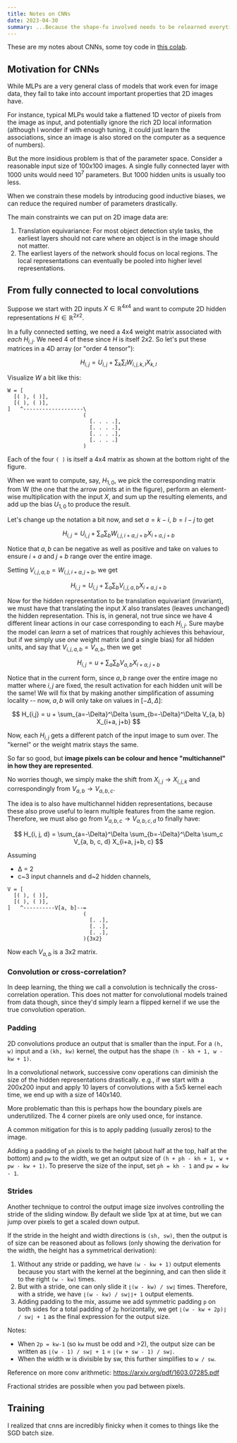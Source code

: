 ```yaml
---
title: Notes on CNNs
date: 2023-04-30
summary: ...Because the shape-fu involved needs to be relearned everytime
---
```

These are my notes about CNNs, some toy code in [this colab](https://colab.research.google.com/drive/1xz2XLOVK9NTTYGjhPcFvc5e5lDy0sgHR#scrollTo=dbM3v1sNNHOf).

## Motivation for CNNs

While MLPs are a very general class of models that work even for image data, they fail to take into account important properties that 2D images have.

For instance, typical MLPs would take a flattened 1D vector of pixels from the image as input, and potentially ignore the rich 2D local information (although I wonder if with enough tuning, it could just learn the associations, since an image is also stored on the computer as a sequence of numbers).

But the more insidious problem is that of the parameter space. Consider a reasonable input size of 100x100 images. A single fully connected layer with 1000 units would need $10^7$ parameters. But 1000 hidden units is usually too less.

When we constrain these models by introducing good inductive biases, we can reduce the required number of parameters drastically.

The main constraints we can put on 2D image data are:

1. Translation equivariance: For most object detection style tasks, the earliest layers should not care where an object is in the image should not matter.
1. The earliest layers of the network should focus on local regions. The local representations can eventually be pooled into higher level representations.

## From fully connected to local convolutions

Suppose we start with 2D inputs $X \in \mathbb{R}^{4x4}$ and want to compute 2D hidden representations $H \in \mathbb{R}^{2x2}$. 

In a fully connected setting, we need a 4x4 weight matrix associated with _each_ $H_{i,j}$. We need 4 of these since $H$ is itself 2x2. So let's put these matrices in a 4D array (or "order 4 tensor"):

$$
H_{i,j} = U_{i,j} + \sum_k \sum_l W_{i, j, k, l} X_{k, l}
$$

Visualize $W$ a bit like this:
```
W = [
  [( ), ( )],
  [( ), ( )],
]   ^-------------------\
                        (
                          [. . . .],
                          [. . . .],
                          [. . . .],
                          [. . . .]
                        )

```

Each of the four `( )` is itself a 4x4 matrix as shown at the bottom right of the figure. 

When we want to compute, say, $H_{1,0}$, we pick the corresponding matrix from W (the one that the arrow points at in the figure), perform an element-wise multiplication with the input $X$, and sum up the resulting elements, and add up the bias $U_{1, 0}$ to produce the result.

Let's change up the notation a bit now, and set $a = k - i$, $b = l - j$ to get


$$
H_{i,j} = U_{i,j} + \sum_a \sum_b W_{i, j, i + a, j + b} X_{i+a, j+b}
$$

Notice that $a, b$ can be negative as well as positive and take on values to ensure $i+a$ and $j+b$ range over the entire image.

Setting $V_{i,j,a,b} = W_{i,j,i+a,j+b}$, we get

$$
H_{i,j} = U_{i,j} + \sum_a \sum_b V_{i, j, a, b} X_{i+a, j+b}
$$

Now for the hidden representation to be translation equivariant (invariant), we must have that translating the input $X$ also translates (leaves unchanged) the hidden representation. This is, in general, not true since we have 4 different linear actions in our case corresponding to each $H_{i,j}$. Sure maybe the model can _learn_ a set of matrices that roughly achieves this behaviour, but if we simply use _one_ weight matrix (and a single bias) for all hidden units, and say that $V_{i, j, a, b} = V_{a, b}$, then we get

$$
H_{i,j} = u + \sum_a \sum_b V_{a, b} X_{i+a, j+b}
$$

Notice that in the current form, since $a, b$ range over the entire image no matter where $i, j$ are fixed, the result activation for each hidden unit will be the same! We will fix that by making another simplification of assuming locality -- now, $a, b$ will only take on values in $[-Δ, Δ]$:

$$
H_{i,j} = u + \sum_{a=-\Delta}^\Delta \sum_{b=-\Delta}^\Delta V_{a, b} X_{i+a, j+b}
$$

Now, each $H_{i,j}$ gets a different patch of the input image to sum over. The "kernel" or the weight matrix stays the same.

So far so good, but **image pixels can be colour and hence "multichannel" in how they are represented**.

No worries though, we simply make the shift from $X_{i,j} → X_{i, j, k}$ and correspondingly from $V_{a, b} → V_{a, b, c}$.

The idea is to also have multichannel hidden representations, because these also prove useful to learn multiple features from the same region. Therefore, we must also go from $V_{a, b, c} → V_{a, b, c, d}$ to finally have:

$$
H_{i, j, d} = \sum_{a=-\Delta}^\Delta \sum_{b=-\Delta}^\Delta \sum_c V_{a, b, c, d} X_{i+a, j+b, c}
$$

Assuming

* Δ = 2
* c\~3 input channels and d\~2 hidden channels,

```
V = [
  [( ), ( )],
  [( ), ( )],
]   ^----------V[a, b]--=
                        (
                          [. .],
                          [. .],
                          [. .],
                        ){3x2}
```

Now each $V_{a, b}$ is a 3x2 matrix.

### Convolution or cross-correlation?

In deep learning, the thing we call a convolution is technically the cross-correlation operation. This does not matter for convolutional models trained from data though, since they'd simply learn a flipped kernel if we use the true convolution operation.

### Padding

2D convolutions produce an output that is smaller than the input. For a `(h, w)` input and a `(kh, kw)` kernel, the output has the shape `(h - kh + 1, w - kw + 1)`.

In a convolutional network, successive conv operations can diminish the size of the hidden representations drastically. e.g., if we start with a 200x200 input and apply 10 layers of convolutions with a 5x5 kernel each time, we end up with a size of 140x140.

More problematic than this is perhaps how the boundary pixels are underutilized. The 4 corner pixels are only used once, for instance.

A common mitigation for this is to apply padding (usually zeros) to the image.

Adding a padding of `ph` pixels to the height (about half at the top, half at the bottom) and `pw` to the width, we get an output size of `(h + ph - kh + 1, w + pw - kw + 1)`. To preserve the size of the input, set `ph = kh - 1` and `pw = kw - 1`.

### Strides

Another technique to control the output image size involves controlling the stride of the sliding window. By default we slide 1px at at time, but we can jump over pixels to get a scaled down output.

If the stride in the height and width directions is `(sh, sw)`, then the output is of size can be reasoned about as follows (only showing the derivation for the width, the height has a symmetrical derivation):

1. Without any stride or padding, we have `(w - kw + 1)` output elements because you start with the kernel at the beginning, and can then slide it to the right `(w - kw)` times.
2. But with a stride, one can only slide it `⌊(w - kw) / sw⌋` times. Therefore, with a stride, we have `⌊(w - kw) / sw⌋⌋+ 1` output elements.
3. Adding padding to the mix, assume we add symmetric padding `p` on both sides for a total padding of `2p` horizontally, we get `⌊(w - kw + 2p)⌋ / sw⌋ + 1` as the final expression for the output size.

Notes:

* When `2p = kw-1` (so `kw` must be odd and >2), the output size can be written as `⌊(w - 1) / sw⌋ + 1` = `⌊(w + sw - 1) / sw⌋`.
* When the width w is divisible by sw, this further simplifies to `w / sw`.

Reference on more conv arithmetic: https://arxiv.org/pdf/1603.07285.pdf

Fractional strides are possible when you pad between pixels.


## Training
I realized that cnns are incredibly finicky when it comes to things like the SGD batch size.

